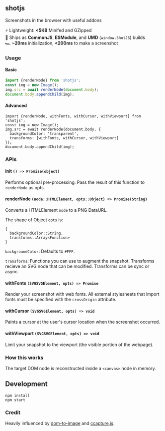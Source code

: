 ## shotjs

Screenshots in the browser with useful addons

⚡ Lightweight: **<5KB** Minifed and GZipped\
🔧 Ships as **CommonJS**, **ESModule**, and **UMD** (`window.ShotJS`) builds\
🏎 **~20ms** initialization, **<200ms** to make a screenshot

### Usage

#### Basic

```js
import {renderNode} from 'shotjs';
const img = new Image();
img.src = await renderNode(document.body);
document.body.appendChild(img);
```

#### Advanced

```
import {renderNode, withFonts, withCursor, withViewport} from 'shotjs';
const img = new Image();
img.src = await renderNode(document.body, {
  backgroundColor: 'transparent',
  transforms: [withFonts, withCursor, withViewport]
});
document.body.appendChild(img);
```

### APIs

#### init `() => Promise(object)`

Performs optional pre-processing. Pass the result of this function to `renderNode` as opts.

#### renderNode `(node::HTMLElement, opts::Object) => Promise(String)`

Converts a HTMLElement `node` to a PNG DataURL.

The shape of Object `opts` is:

```
{
  backgroundColor::String,
  transforms::Array<Function>
}
```

`backgroundColor`: Defaults to `#FFF`.

`transforms`: Functions you can use to augment the snapshot. Transforms recieve an SVG node that can be modified. Transforms can be sync or async.

#### withFonts `(SVGSVGElement, opts) => Promise`

Render your screenshot with web fonts. All external stylesheets that import fonts must be specified with the `crossOrigin` attribute.

#### withCursor `(SVGSVGElement, opts) => void`

Paints a cursor at the user's cursor location when the screenshot occurred.

#### withViewport `(SVGSVGElement, opts) => void`

Limit your snapshot to the viewport (the visible portion of the webpage).

### How this works

The target DOM node is reconstructed inside a `<canvas>` node in memory.

## Development

```
npm install
npm start
```

### Credit

Heavily influenced by [dom-to-image](https://github.com/tsayen/dom-to-image) and [ccapture.js](https://github.com/spite/ccapture.js).
